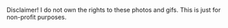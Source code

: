Disclaimer!
I do not own the rights to these photos and gifs. This is just for non-profit purposes.
